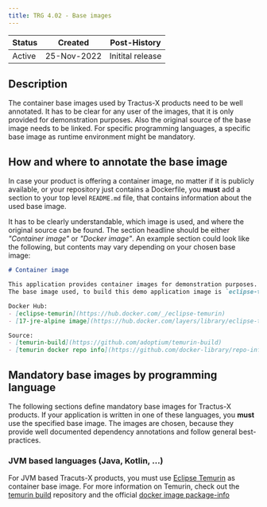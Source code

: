 ```yaml
---
title: TRG 4.02 - Base images
---
```


| Status | Created     | Post-History                     |
|--------|-------------|----------------------------------|
| Active | 25-Nov-2022 | Initital release                 |

## Description

The container base images used by Tractus-X products need to be well annotated.
It has to be clear for any user of the images, that it is only provided for demonstration purposes.
Also the original source of the base image needs to be linked.
For specific programming languages, a specific base image as runtime environment might be mandatory.

## How and where to annotate the base image

In case your product is offering a container image, no matter if it is publicly available, or
your repository just contains a Dockerfile, you __must__ add a section to your top level `README.md` file,
that contains information about the used base image.

It has to be clearly understandable, which image is used, and where the original source can be found.
The section headline should be either _"Container image"_ or _"Docker image"_.
An example section could look like the following, but contents may vary depending on your chosen base image:

```markdown
# Container image

This application provides container images for demonstration purposes.
The base image used, to build this demo application image is `eclipse-temurin:17-jre-alpine`

Docker Hub:
- [eclipse-temurin](https://hub.docker.com/_/eclipse-temurin)
- [17-jre-alpine image](https://hub.docker.com/layers/library/eclipse-temurin/17-jre-alpine/images/sha256-02c04793fa49ad5cd193c961403223755f9209a67894622e05438598b32f210e?context=explore)

Source: 
- [temurin-build](https://github.com/adoptium/temurin-build)
- [temurin docker repo info](https://github.com/docker-library/repo-info/tree/master/repos/eclipse-temurin)
```

## Mandatory base images by programming language

The following sections define mandatory base images for Tractus-X products.
If your application is written in one of these languages, you __must__ use the specified
base image. The images are chosen, because they provide well documented
dependency annotations and follow general best-practices.

### JVM based languages (Java, Kotlin, ...)

For JVM based Tracuts-X products, you must use [Eclipse Temurin](https://hub.docker.com/_/eclipse-temurin) as container base image.
For more information on Temurin, check out the [temurin build](https://github.com/adoptium/temurin-build) repository and
the official [docker image package-info](https://github.com/docker-library/repo-info/tree/master/repos/eclipse-temurin)
